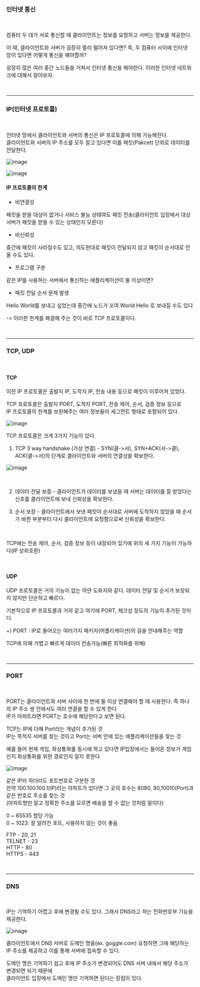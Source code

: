 ### 인터넷 통신

<br/>

컴퓨터 두 대가 서로 통신할 때 클라이언트는 정보를 요청하고 서버는 정보를 제공한다.

이 때, 클라이언트와 서버가 굉장히 멀리 떨어져 있다면? 즉, 두 컴퓨터 사이에 인터넷 망이 있다면 어떻게 통신을 해야할까?

굉장히 많은 여러 중간 노드들을 거쳐서 인터넷 통신을 해야한다. 이러한 인터넷 네트워크에 대해서 알아보자.

<br/>

---

### IP(인터넷 프로토콜)

<br/>

인터넷 망에서 클라이언트와 서버의 통신은 IP 프로토콜에 의해 가능해진다. <br/>
클라이언트와 서버의 IP 주소를 모두 알고 있다면 이를 패킷(Pakcet) 단위로 데이터를 전달한다.

![image](https://user-images.githubusercontent.com/78454649/161752371-343a1105-9fc4-4ec9-b3bb-508a81ddeb4c.png)

![image](https://user-images.githubusercontent.com/78454649/161752418-2599b839-cf29-471e-90a9-060ba71eadd1.png)

#### IP 프로토콜의 한계

* 비연결성

패킷을 받을 대상이 없거나 서비스 불능 상태여도 패킷 전송(클라이언트 입장에서 대상 서버가 패킷을 받을 수 있는 상태인지 모른다)

 
* 비신뢰성

중간에 패킷이 사라질수도 있고, 의도한대로 패킷이 전달되지 않고 패킷이 순서대로 안올 수도 있다.


* 프로그램 구분

같은 IP를 사용하는 서버에서 통신하는 애플리케이션이 둘 이상이면?

* 패킷 전달 순서 문제 발생

Hello World를 보내고 싶었는데 중간에 노드가 꼬여 World Hello 로 보내질 수도 있다

-> 이러한 한계를 해결해 주는 것이 바로 TCP 프로토콜이다.

<br/>

---

### TCP, UDP

<br/>

#### TCP

이전 IP 프로토콜은 출발지 IP, 도착지 IP, 전송 내용 등으로 패킷이 이루어져 있었다.

TCP 프로토콜은 출발지 PORT, 도착지 PORT, 전송 제어, 순서, 검증 정보 등으로  <br/>
IP 프로토콜의 한계를 보완해주는 여러 정보들이 세그먼트 형태로 포함되어 있다.

![image](https://user-images.githubusercontent.com/78454649/161758701-e2248456-01fb-44fc-b655-b6922cbf6f29.png)


TCP 프로토콜은 크게 3가지 기능이 있다.

1. TCP 3 way handshake (가상 연결) - SYN(클->서), SYN+ACK(서->클), ACK(클->서)의 단계로 클라이언트와 서버의 연결성을 확보한다.

![image](https://user-images.githubusercontent.com/78454649/161758758-9e3e4030-7566-4ef7-92bf-66ac34accc17.png)


<br/>

2. 데이터 전달 보증 - 클라이언트가 데이터를 보냈을 때 서버는 데이터를 잘 받았다는 신호를 클라이언트에 보내 신뢰성을 확보한다.

3. 순서 보장 - 클라이언트에서 보낸 패킷이 순서대로 서버에 도착하지 않았을 때 순서가 바뀐 부분부터 다시 클라이언트에 요청함으로써 신뢰성을 확보한다.

<br/>

TCP에는 전송 제어, 순서, 검증 정보 등이 내장되어 있기에 위의 세 가지 기능이 가능하다(IP 상위호환)

<br/>

#### UDP

UDP 프로토콜은 거의 기능이 없는 하얀 도화지와 같다. 데이터 전달 및 순서가 보장되지 않지만 단순하고 빠르다.

기본적으로 IP 프로토콜과 거의 같고 여기에 PORT, 체크섬 정도의 기능이 추가된 것이다.

+) PORT : IP로 들어오는 여러가지 패키지(어플리케이션)의 길을 안내해주는 역할

TCP에 의해 가볍고 빠르게 데이터 전송가능(빠른 최적화를 위해)

<br/>

---

### PORT

<br/>

PORT는 클라이언트와 서버 사이에 한 번에 둘 이상 연결해야 할 때 사용한다. 즉 하나의 IP 주소 쌍 안에서도 여러 연결을 할 수 있게 한다 <br/>
IP가 아파트라면 PORT는 호수에 해당한다고 보면 된다.

TCP는 IP에 더해 Port라는 개념이 추가된 것 <br/>
IP는 목적지 서버를 찾는 것이고 Port는 서버 안에 있는 애플리케이션들을 찾는 것

예를 들어 현재 게임, 화상통화를 동시에 하고 있다면 IP입장에서는 들어온 정보가 게임인지 화상통화를 위한 경로인지 알지 못한다 

![image](https://user-images.githubusercontent.com/78454649/161763042-439faacb-e5c5-4937-a8ed-9dc1b46d04b9.png)

같은 IP라 하더라도 포트번호로 구분한 것 <br/>
만약 100.100.100.1(IP)라는 아파트가 있다면 그 곳의 호수는 8090, 80,10010(Port)과 같은 번호로 주소를 찾는 것 <br/>
(아파트명만 알고 정확한 주소를 모르면 배송을 할 수 없는 것처럼 말이다) 

0 ~ 65535 할당 가능 <br/>
0 ~ 1023: 잘 알려진 포트, 사용하지 않는 것이 좋음

FTP - 20, 21 <br/>
TELNET - 23 <br/>
HTTP - 80 <br/>
HTTPS - 443

<br/>

---

### DNS

<br/>

IP는 기억하기 어렵고 후에 변경될 수도 있다. 그래서 DNS라고 하는 전화번호부 기능을 제공한다.

![image](https://user-images.githubusercontent.com/78454649/161763390-6c38ca06-a7ed-4d82-ad7a-1eb2f14dec7f.png)


클라이언트에서 DNS 서버로 도메인 명을(ex. goggle.com) 요청하면 그에 해당하는 IP 주소를 제공하고 이를 통해 서버에 접속할 수 있다.


도메인 명은 기억하기 쉽고 후에 IP 주소가 변경되어도 DNS 서버 내에서 해당 주소가 변경되면 되기 때문에 <br/>
클라이언트 입장에서 도메인 명만 기억하면 된다는 장점이 있다.


